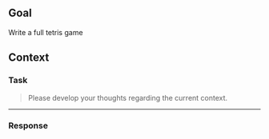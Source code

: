 ## Goal

Write a full tetris game

## Context



### Task

> Please develop your thoughts regarding the current context.

---

### Response

